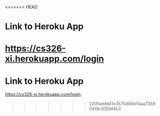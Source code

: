 <<<<<<< HEAD
# Link to Heroku App

https://cs326-xi.herokuapp.com/login
=======
# Link to Heroku App

https://cs326-xi.herokuapp.com/login
>>>>>>> 220faddd41e3575d58d14aa73580d19c935df4b3
